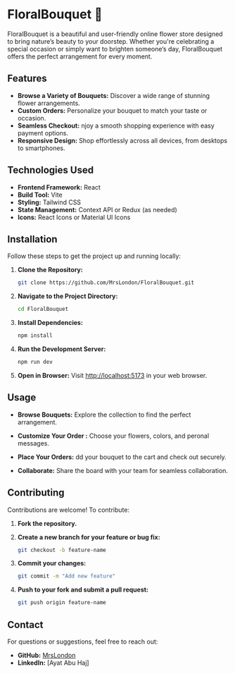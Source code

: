 # FloralBouquet 🌸

FloralBouquet is a beautiful and user-friendly online flower store designed to bring nature’s beauty to your doorstep. Whether you're celebrating a special occasion or simply want to brighten someone’s day, FloralBouquet offers the perfect arrangement for every moment.

## Features

- **Browse a Variety of Bouquets:** Discover a wide range of stunning flower arrangements.
- **Custom Orders:** Personalize your bouquet to match your taste or occasion.
- **Seamless Checkout:** njoy a smooth shopping experience with easy payment options.
- **Responsive Design:** Shop effortlessly across all devices, from desktops to smartphones.


## Technologies Used

- **Frontend Framework:** React
- **Build Tool:** Vite
- **Styling:** Tailwind CSS
- **State Management:** Context API or Redux (as needed)
- **Icons:** React Icons or Material UI Icons

## Installation

Follow these steps to get the project up and running locally:

1. **Clone the Repository:**

    ```bash
    git clone https://github.com/MrsLondon/FloralBouquet.git
    ```

2. **Navigate to the Project Directory:**

    ```bash
    cd FloralBouquet

3. **Install Dependencies:**

    ```bash
    npm install
    ```

4. **Run the Development Server:**

    ```bash
    npm run dev
    ```

5. **Open in Browser:**
    Visit [http://localhost:5173](http://localhost:5173) in your web browser.

## Usage
 
- **Browse Bouquets:** Explore the collection to find the perfect arrangement.
- **Customize Your Order :**  Choose your flowers, colors, and peronal messages.
- **Place Your Orders:** dd your bouquet to the cart and check out securely.

- **Collaborate:** Share the board with your team for seamless collaboration.

## Contributing

Contributions are welcome! To contribute:

1. **Fork the repository.**
2. **Create a new branch for your feature or bug fix:**

    ```bash
    git checkout -b feature-name
    ```

3. **Commit your changes:**

    ```bash
    git commit -m "Add new feature"
    ```

4. **Push to your fork and submit a pull request:**

    ```bash
    git push origin feature-name
    ```

## Contact

For questions or suggestions, feel free to reach out:

- **GitHub:** [MrsLondon](https://github.com/MrsLondon)
- **LinkedIn:** [Ayat Abu Haj]